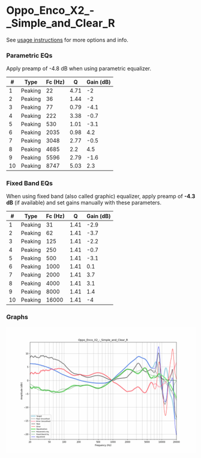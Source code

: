 # Oppo_Enco_X2_-_Simple_and_Clear_R
See [usage instructions](https://github.com/jaakkopasanen/AutoEq#usage) for more options and info.

### Parametric EQs
Apply preamp of -4.8 dB when using parametric equalizer.

|   # | Type    |   Fc (Hz) |    Q |   Gain (dB) |
|-----|---------|-----------|------|-------------|
|   1 | Peaking |        22 | 4.71 |        -2   |
|   2 | Peaking |        36 | 1.44 |        -2   |
|   3 | Peaking |        77 | 0.79 |        -4.1 |
|   4 | Peaking |       222 | 3.38 |        -0.7 |
|   5 | Peaking |       530 | 1.01 |        -3.1 |
|   6 | Peaking |      2035 | 0.98 |         4.2 |
|   7 | Peaking |      3048 | 2.77 |        -0.5 |
|   8 | Peaking |      4685 | 2.2  |         4.5 |
|   9 | Peaking |      5596 | 2.79 |        -1.6 |
|  10 | Peaking |      8747 | 5.03 |         2.3 |

### Fixed Band EQs
When using fixed band (also called graphic) equalizer, apply preamp of **-4.3 dB** (if available) and set gains manually with these parameters.

|   # | Type    |   Fc (Hz) |    Q |   Gain (dB) |
|-----|---------|-----------|------|-------------|
|   1 | Peaking |        31 | 1.41 |        -2.9 |
|   2 | Peaking |        62 | 1.41 |        -3.7 |
|   3 | Peaking |       125 | 1.41 |        -2.2 |
|   4 | Peaking |       250 | 1.41 |        -0.7 |
|   5 | Peaking |       500 | 1.41 |        -3.1 |
|   6 | Peaking |      1000 | 1.41 |         0.1 |
|   7 | Peaking |      2000 | 1.41 |         3.7 |
|   8 | Peaking |      4000 | 1.41 |         3.1 |
|   9 | Peaking |      8000 | 1.41 |         1.4 |
|  10 | Peaking |     16000 | 1.41 |        -4   |

### Graphs
![](./Oppo_Enco_X2_-_Simple_and_Clear_R.png)
